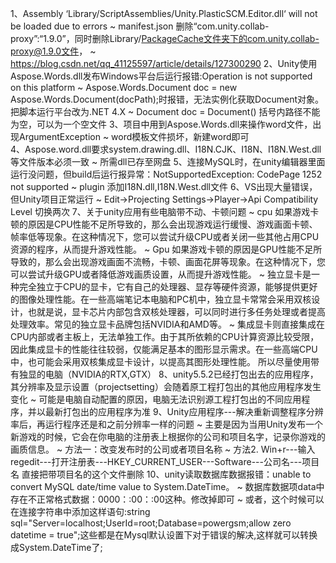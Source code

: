1、Assembly ‘Library/ScriptAssemblies/Unity.PlasticSCM.Editor.dll‘ will not be loaded due to errors
   ~ manifest.json 删除“com.unity.collab-proxy”:“1.9.0”，同时删除Library/PackageCache文件夹下的com.unity.collab-proxy@1.9.0文件，
   ~ https://blog.csdn.net/qq_41125597/article/details/127300290
2、Unity使用Aspose.Words.dll发布Windows平台后运行报错:Operation is not supported on this platform
   ~ Aspose.Words.Document doc = new Aspose.Words.Document(docPath);时报错，无法实例化获取Document对象。
   把脚本运行平台改为.NET 4.X
   ~ Document doc = Document()
   括号内路径不能为空，可以为一个空文件
3、项目中用到Aspose.Words.dll来操作word文件，出现ArgumentException
   ~ word模板文件损坏，新建word即可    
4、Aspose.word.dll要求system.drawing.dll、I18N.CJK、I18N、I18N.West.dll等文件版本必须一致
   ~ 所需dll已存至网盘
5、连接MySQL时，在unity编辑器里面运行没问题，但build后运行报异常：NotSupportedException: CodePage 1252 not supported
   ~ plugin 添加I18N.dll,I18N.West.dll文件
6、VS出现大量错误，但Unity项目正常运行
   ~ Edit->Projecting Settings->Player->Api Compatibility Level 切换两次
7、关于unity应用有些电脑带不动、卡顿问题
   ~ cpu 如果游戏卡顿的原因是CPU性能不足所导致的，那么会出现游戏运行缓慢、游戏画面卡顿、帧率低等现象。在这种情况下，您可以尝试升级CPU或者关闭一些其他占用CPU资源的程序，从而提升游戏性能。
   ~ Gpu 如果游戏卡顿的原因是GPU性能不足所导致的，那么会出现游戏画面不流畅，卡顿、画面花屏等现象。在这种情况下，您可以尝试升级GPU或者降低游戏画质设置，从而提升游戏性能。
   ~ 独立显卡是一种完全独立于CPU的显卡，它有自己的处理器、显存等硬件资源，能够提供更好的图像处理性能。在一些高端笔记本电脑和PC机中，独立显卡常常会采用双核设计，也就是说，显卡芯片内部包含双核处理器，可以同时进行多任务处理或者提高处理效率。常见的独立显卡品牌包括NVIDIA和AMD等。
   ~ 集成显卡则直接集成在CPU内部或者主板上，无法单独工作。由于其所依赖的CPU计算资源比较受限，因此集成显卡的性能往往较弱，仅能满足基本的图形显示需求。在一些高端CPU中，也可能会采用双核集成显卡设计，以提高其图形处理性能。
   所以尽量使用带有独显的电脑（NVIDIA的RTX,GTX）
8、unity5.5.2已经打包出去的应用程序，其分辨率及显示设置（projectsetting）会随着原工程打包出的其他应用程序发生变化
   ~ 可能是电脑自动配置的原因，电脑无法识别源工程打包出的不同应用程序，并以最新打包出的应用程序为准
9、Unity应用程序---解决重新调整程序分辨率后，再运行程序还是和之前分辨率一样的问题
   ~ 主要是因为当用Unity发布一个新游戏的时候，它会在你电脑的注册表上根据你的公司和项目名字，记录你游戏的画质信息。
   ~ 方法一：改变发布时的公司或者项目名称
   ~ 方法2. Win+r---输入regedit---打开注册表---HKEY_CURRENT_USER---Software---公司名---项目名
   直接把带项目名的这个文件删除
10、unity读取数据库数据报错：unable to convert MySQL date/time value to System.DateTime。
   ~ 数据库数据项data中存在不正常格式数据：0000：:00：:00这种。修改掉即可
   ~ 或者，这个时候可以在连接字符串中添加这样语句:string sql="Server=localhost;UserId=root;Database=powergsm;allow zero datetime = true";这些都是在Mysql默认设置下对于错误的解决,这样就可以转换成System.DateTime了;
